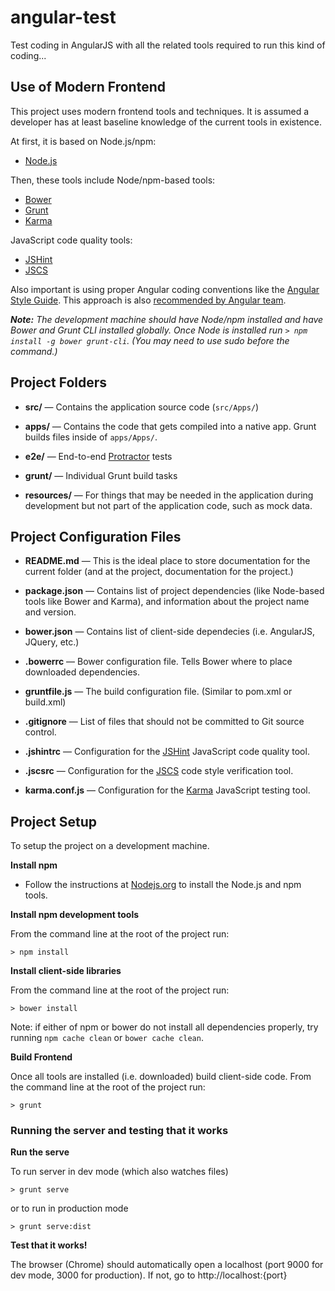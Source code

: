# angular-test

Test coding in AngularJS with all the related tools required to run this kind of coding...



## Use of **Modern** Frontend

This project uses modern frontend tools and techniques. It is assumed a developer has at least baseline knowledge of the current tools in existence. 

At first, it is based on Node.js/npm:

* [Node.js](https://nodejs.org/en/)

Then, these tools include Node/npm-based tools:

* [Bower](http://bower.io/)
* [Grunt](http://gruntjs.com/)
* [Karma](http://karma-runner.github.io/0.12/index.html)

JavaScript code quality tools:

* [JSHint](http://jshint.com/docs/)
* [JSCS](http://jscs.info/)

Also important is using proper Angular coding conventions like the [Angular Style Guide](https://github.com/johnpapa/angular-styleguide). This approach is also [recommended by Angular team](http://angularjs.blogspot.ca/2014/02/an-angularjs-style-guide-and-best.html).

*__Note:__ The development machine should have Node/npm installed and have Bower and Grunt CLI installed globally. Once Node is installed run `> npm install -g bower grunt-cli`. (You may need to use sudo before the command.)*



## Project Folders

* **src/** — Contains the application source code (`src/Apps/`)

* **apps/** — Contains the code that gets compiled into a native app. Grunt builds files inside of `apps/Apps/`.

* **e2e/** — End-to-end [Protractor](https://angular.github.io/protractor/#/) tests

* **grunt/** — Individual Grunt build tasks

* **resources/** — For things that may be needed in the application during development but not part of the application code, such as mock data.



## Project Configuration Files

* **README.md** — This is the ideal place to store documentation for the current folder (and at the project, documentation for the project.)

* **package.json** — Contains list of project dependencies (like Node-based tools like Bower and Karma), and information about the project name and version.

* **bower.json** — Contains list of client-side dependecies (i.e. AngularJS, JQuery, etc.)

* **.bowerrc** — Bower configuration file. Tells Bower where to place downloaded dependencies.

* **gruntfile.js** — The build configuration file. (Similar to pom.xml or build.xml)

* **.gitignore** — List of files that should not be committed to Git source control.

* **.jshintrc** — Configuration for the [JSHint](http://jshint.com/docs/) JavaScript code quality tool.

* **.jscsrc** — Configuration for the [JSCS](http://jscs.info/) code style verification tool.

* **karma.conf.js** — Configuration for the [Karma](http://karma-runner.github.io/0.12/index.html) JavaScript testing tool.


## Project Setup

To setup the project on a development machine.

**Install npm**

* Follow the instructions at [Nodejs.org](https://nodejs.org/en/) to install the Node.js and npm tools.

**Install npm development tools**

From the command line at the root of the project run:

```
> npm install
```

**Install client-side libraries**

From the command line at the root of the project run:

```
> bower install
```

Note: if either of npm or bower do not install all dependencies properly, try running `npm cache clean` or `bower cache clean`.

**Build Frontend**

Once all tools are installed (i.e. downloaded) build client-side code. From the command line at the root of the project run:

```
> grunt
```


### Running the server and testing that it works

**Run the serve**

To run server in dev mode (which also watches files)

```
> grunt serve
```

or to run in production mode

```
> grunt serve:dist
```

**Test that it works!**

The browser (Chrome) should automatically open a localhost (port 9000 for dev mode, 3000 for production). If not, go to http://localhost:{port}
